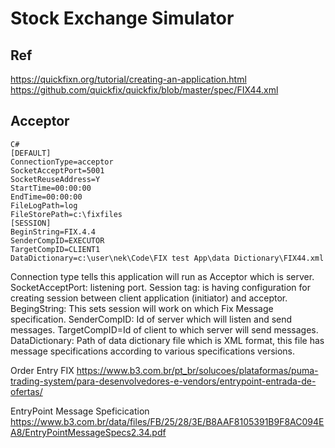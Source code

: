 ﻿# Stock Exchange Simulator

## Ref
https://quickfixn.org/tutorial/creating-an-application.html
https://github.com/quickfix/quickfix/blob/master/spec/FIX44.xml

## Acceptor

```
C#
[DEFAULT]
ConnectionType=acceptor
SocketAcceptPort=5001
SocketReuseAddress=Y
StartTime=00:00:00
EndTime=00:00:00
FileLogPath=log
FileStorePath=c:\fixfiles
[SESSION]
BeginString=FIX.4.4
SenderCompID=EXECUTOR
TargetCompID=CLIENT1
DataDictionary=c:\user\nek\Code\FIX test App\data Dictionary\FIX44.xml
```

Connection type tells this application will run as Acceptor which is server.
SocketAcceptPort: listening port.
Session tag: is having configuration for creating session between client application (initiator) and acceptor.
BegingString: This sets session will work on which Fix Message specification.
SenderCompID: Id of server which will listen and send messages.
TargetCompID=Id of client to which server will send messages.
DataDictionary: Path of data dictionary file which is XML format, this file has message specifications according to various specifications versions.



Order Entry FIX
https://www.b3.com.br/pt_br/solucoes/plataformas/puma-trading-system/para-desenvolvedores-e-vendors/entrypoint-entrada-de-ofertas/

EntryPoint Message Speficication
https://www.b3.com.br/data/files/FB/25/28/3E/B8AAF8105391B9F8AC094EA8/EntryPointMessageSpecs2.34.pdf